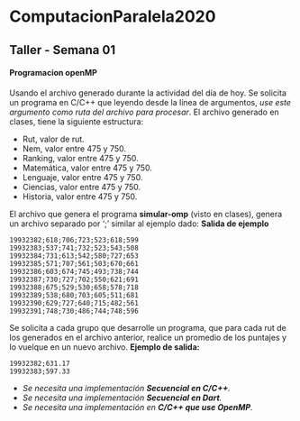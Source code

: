 # ComputacionParalela2020

## Taller - Semana 01 
#### Programacion openMP

Usando el archivo generado durante la actividad del día de hoy. Se solicita un programa en
C/C++ que leyendo desde la línea de argumentos, _use este argumento como ruta del archivo
para procesar_.
El archivo generado en clases, tiene la siguiente estructura:
* Rut, valor de rut.
* Nem, valor entre 475 y 750.
* Ranking, valor entre 475 y 750.
* Matemática, valor entre 475 y 750.
* Lenguaje, valor entre 475 y 750.
* Ciencias, valor entre 475 y 750.
* Historia, valor entre 475 y 750.

El archivo que genera el programa **simular-omp** (visto en clases), genera un archivo separado por
‘;’ similar al ejemplo dado:
**Salida de ejemplo**
```
19932382;618;706;723;523;618;599
19932383;537;741;732;523;543;508
19932384;731;613;542;580;727;653
19932385;571;707;561;503;670;661
19932386;603;674;745;493;738;744
19932387;730;727;702;550;621;691
19932388;675;529;530;658;578;718
19932389;538;680;703;605;511;681
19932390;629;727;640;715;482;561
19932391;748;730;486;744;748;596
```

Se solicita a cada grupo que desarrolle un programa, que para cada rut de los generados en el
archivo anterior, realice un promedio de los puntajes y lo vuelque en un nuevo archivo.
**Ejemplo de salida:**
```
19932382;631.17
19932383;597.33
```

* _Se necesita una implementación **Secuencial en C/C++**._
* _Se necesita una implementación **Secuencial en Dart**._
* _Se necesita una implementación en **C/C++ que use OpenMP**._
